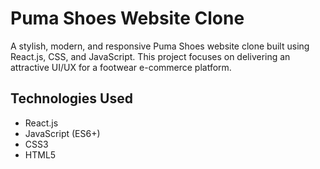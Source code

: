 # Puma Shoes Website Clone
A stylish, modern, and responsive Puma Shoes website clone built using React.js, CSS, and JavaScript. 
This project focuses on delivering an attractive UI/UX for a footwear e-commerce platform.

## Technologies Used
- React.js
- JavaScript (ES6+)
- CSS3
- HTML5
